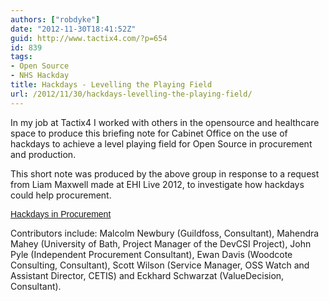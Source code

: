 ```yaml
---
authors: ["robdyke"]
date: "2012-11-30T18:41:52Z"
guid: http://www.tactix4.com/?p=654
id: 839
tags:
- Open Source
- NHS Hackday
title: Hackdays - Levelling the Playing Field
url: /2012/11/30/hackdays-levelling-the-playing-field/
---
```

In my job at Tactix4 I worked with others in the opensource and healthcare space to produce this briefing note for Cabinet Office on the use of hackdays to achieve a level playing field for Open Source in procurement and production.

<!--more-->

This short note was produced by the above group in response to a request from Liam Maxwell made at EHI Live 2012, to investigate how hackdays could help procurement.

<a style="margin: 12px auto 6px auto; font-family: Helvetica,Arial,Sans-serif; font-style: normal; font-variant: normal; font-weight: normal; font-size: 14px; line-height: normal; font-size-adjust: none; font-stretch: normal; -x-system-font: none; display: block; text-decoration: underline;" title="View Hackdays in Procurement on Scribd" href="http://www.scribd.com/doc/114734608/Hackdays-in-Procurement">Hackdays in Procurement</a>

<!-- iframe plugin v.3.0 wordpress.org/plugins/iframe/ -->

Contributors include: Malcolm Newbury (Guildfoss, Consultant), Mahendra Mahey (University of Bath, Project Manager of the DevCSI Project), John Pyle (Independent Procurement Consultant), Ewan Davis (Woodcote Consulting, Consultant), Scott Wilson (Service Manager, OSS Watch and Assistant Director, CETIS) and Eckhard Schwarzat (ValueDecision, Consultant).